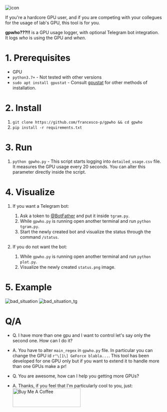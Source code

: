 ![icon](https://i.imgur.com/ubOuPe3.png)

If you're a hardcore GPU user, and if you are competing with your collegues for the usage of lab's GPU, this tool is for you.

**gpwho???!!** is a GPU usage logger, with optional Telegram bot integration. It logs *who* is using the GPU and *when*.


# 1. Prerequisites

- GPU
- `python3.7+` - Not tested with other versions
- `sudo apt install gpustat` - Consult [gpustat](https://github.com/wookayin/gpustat) for other methods of installation.


# 2. Install

1. `git clone https://github.com/francesco-p/gpwho && cd gpwho`
2. `pip install -r requirements.txt`


# 3. Run

1. `python gpwho.py` - This script starts logging into `detailed_usage.csv` file. It measures the GPU usage every 20 seconds. You can alter this parameter directly inside the script.


# 4. Visualize

1. If you want a Telegram bot: 
    1. Ask a token to [@BotFather](https://telegram.me/BotFather) and put it inside `tgram.py`. 
    2. While `gpwho.py` is running open another terminal and run `python tgram.py`. 
    3. Start the newly created bot and visualize the status through the command `/status`.

2. If you do not want the bot:
    1. While `gpwho.py` is running open another terminal and run `python plot.py`. 
    2. Visualize the newly created `status.png` image.


# 5. Example

![bad_situation](https://i.imgur.com/CQuVCyA.png)
![bad_situation_tg](https://i.imgur.com/EvObjq1.png)


# Q/A

- Q. I have more than one gpu and I want to control let's say only the second one. How can I do it?
- A. You have to alter `main_regex` in `gpwho.py` file. In particular you can change the GPU id `r"\[1\] GeForce blabla...`. This tool has been developed for one GPU only but if you want to extend it to handle more than one GPUs make a pr!

- Q. You are awesome, how can I help you getting more GPUs?
- A. Thanks, if you feel that I'm particularly cool to you, just: 
<a href="https://www.buymeacoffee.com/lakj" target="_blank"><img src="https://cdn.buymeacoffee.com/buttons/v2/default-yellow.png" alt="Buy Me A Coffee" style="height: 60px !important;width: 217px !important;" ></a>